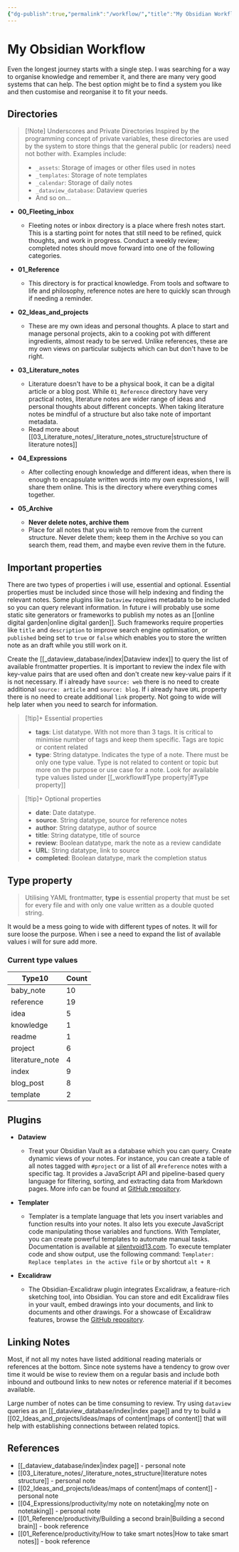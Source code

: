 ```yaml
---
{"dg-publish":true,"permalink":"/workflow/","title":"My Obsidian Workflow","tags":["index","obsidian","workflow"]}
---
```



# My Obsidian Workflow

Even the longest journey starts with a single step. I was searching for a way to organise knowledge and remember it, and there are many very good systems that can help. The best option might be to find a system you like and then customise and reorganise it to fit your needs.

## Directories

>[!Note] Underscores and Private Directories
>Inspired by the programming concept of private variables, these directories are used by the system to store things that the general public (or readers) need not bother with. Examples include:
> - `_assets`: Storage of images or other files used in notes
> - `_templates`: Storage of note templates
> - `_calendar`: Storage of daily notes
> - `_dataview_database`: Dataview queries
> - And so on...

- **00_Fleeting_inbox**
	- Fleeting notes or inbox directory is a place where fresh notes start. This is a starting point for notes that still need to be refined, quick thoughts, and work in progress. Conduct a weekly review; completed notes should move forward into one of the following categories.

- **01_Reference**
	- This directory is for practical knowledge. From tools and software to life and philosophy, reference notes are here to quickly scan through if needing a reminder.

- **02_Ideas_and_projects**
	- These are my own ideas and personal thoughts. A place to start and manage personal projects, akin to a cooking pot with different ingredients, almost ready to be served. Unlike references, these are my own views on particular subjects which can but don't have to be right.

- **03_Literature_notes**
	- Literature doesn't have to be a physical book, it can be a digital article or a blog post. While `01_Reference` directory have very practical notes, literature notes are wider range of ideas and personal thoughts about different concepts. When taking literature notes be mindful of a structure but also take note of important metadata.
	- Read more about [[03_Literature_notes/_literature_notes_structure\|structure of literature notes]]

- **04_Expressions**
	- After collecting enough knowledge and different ideas, when there is enough to encapsulate written words into my own expressions, I will share them online. This is the directory where everything comes together.

- **05_Archive**
	- **Never delete notes, archive them**
	- Place for all notes that you wish to remove from the current structure. Never delete them; keep them in the Archive so you can search them, read them, and maybe even revive them in the future.

## Important properties

There are two types of properties i will use, essential and optional. Essential properties must be included since those will help indexing and finding the relevant notes. Some plugins like `Dataview` requires metadata to be included so you can query relevant information. In future i will probably use some static site generators or frameworks to publish my notes as an [[online digital garden\|online digital garden]]. Such frameworks require properties like `title` and `description` to improve search engine optimisation, or `published` being set to `true` or `false` which enables you to store the written note as an draft while you still work on it.

Create the [[_dataview_database/index\|Dataview index]] to query the list of available frontmatter properties. It is important to review the index file with key-value pairs that are used often and don't create new key-value pairs if it is not necessary. If i already have `source: web` there is no need to create additional `source: article` and `source: blog`. If i already have `URL` property there is no need to create additional `link` property. Not going to wide will help later when you need to search for information.

>[!tip]+ Essential properties
>- **tags**: List datatype. With not more than 3 tags. It is critical to minimise number of tags and keep them specific. Tags are topic or content related
>- **type**: String datatype. Indicates the type of a note. There must be only one type value. Type is not related to content or topic but more on the purpose or use case for a note. Look for available type values listed under [[_workflow#Type property\|#Type property]]

>[!tip]+ Optional properties
>- **date**: Date datatype.
>- **source**. String datatype, source for reference notes
>- **author**: String datatype, author of source
>- **title**: String datatype, title of source
>- **review**: Boolean datatype, mark the note as a review candidate
>- **URL**: String datatype, link to source
>- **completed**: Boolean datatype, mark the completion status

## Type property

>Utilising YAML frontmatter, **type**  is essential property that must be set for every file and with only one value written as a double quoted string.

It would be a mess going to wide with different types of notes. It will for sure loose the purpose. When i see a need to expand the list of available values i will for sure add more.

<h3><span>Current type values</span></h3><div><table class="dataview table-view-table"><thead class="table-view-thead"><tr class="table-view-tr-header"><th class="table-view-th"><span>Type</span><span class="dataview small-text">10</span></th><th class="table-view-th"><span>Count</span></th></tr></thead><tbody class="table-view-tbody"><tr><td><span>baby_note</span></td><td>10</td></tr><tr><td><span>reference</span></td><td>19</td></tr><tr><td><span>idea</span></td><td>5</td></tr><tr><td><span>knowledge</span></td><td>1</td></tr><tr><td><span>readme</span></td><td>1</td></tr><tr><td><span>project</span></td><td>6</td></tr><tr><td><span>literature_note</span></td><td>4</td></tr><tr><td><span>index</span></td><td>9</td></tr><tr><td><span>blog_post</span></td><td>8</td></tr><tr><td><span>template</span></td><td>2</td></tr></tbody></table></div>

## Plugins

- **Dataview**
	- Treat your Obsidian Vault as a database which you can query. Create dynamic views of your notes. For instance, you can create a table of all notes tagged with `#project` or a list of all `#reference` notes with a specific tag. It provides a JavaScript API and pipeline-based query language for filtering, sorting, and extracting data from Markdown pages. More info can be found at [GitHub repository](https://github.com/blacksmithgu/obsidian-dataview).

- **Templater**
	- Templater is a template language that lets you insert variables and function results into your notes. It also lets you execute JavaScript code manipulating those variables and functions. With Templater, you can create powerful templates to automate manual tasks. Documentation is available at [silentvoid13.com](https://silentvoid13.github.io/Templater/). To execute templater code and show output, use the following command: `Templater: Replace templates in the active file` or by shortcut `alt + R`

- **Excalidraw**
	- The Obsidian-Excalidraw plugin integrates Excalidraw, a feature-rich sketching tool, into Obsidian. You can store and edit Excalidraw files in your vault, embed drawings into your documents, and link to documents and other drawings. For a showcase of Excalidraw features, browse the [GitHub repository](https://github.com/excalidraw/excalidraw).

## Linking Notes

Most, if not all my notes have listed additional reading materials or references at the bottom. Since note systems have a tendency to grow over time it would be wise to review them on a regular basis and include both inbound and outbound links to new notes or reference material if it becomes available.

Large number of notes can be time consuming to review. Try using `dataview` queries as an [[_dataview_database/index\|index page]] and try to build a [[02_Ideas_and_projects/ideas/maps of content\|maps of content]] that will help with establishing connections between related topics.

## References

- [[_dataview_database/index\|index page]] - personal note
- [[03_Literature_notes/_literature_notes_structure\|literature notes structure]] - personal note
- [[02_Ideas_and_projects/ideas/maps of content\|maps of content]] - personal note
- [[04_Expressions/productivity/my note on notetaking\|my note on notetaking]] - personal note
- [[01_Reference/productivity/Building a second brain\|Building a second brain]] - book reference
- [[01_Reference/productivity/How to take smart notes\|How to take smart notes]] - book reference
